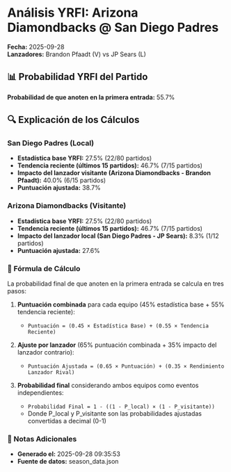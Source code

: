 # Análisis YRFI: Arizona Diamondbacks @ San Diego Padres

**Fecha:** 2025-09-28  
**Lanzadores:** Brandon Pfaadt (V) vs JP Sears (L)

## 📊 Probabilidad YRFI del Partido

**Probabilidad de que anoten en la primera entrada:** 55.7%

## 🔍 Explicación de los Cálculos

### San Diego Padres (Local)
- **Estadística base YRFI:** 27.5% (22/80 partidos)
- **Tendencia reciente (últimos 15 partidos):** 46.7% (7/15 partidos)
- **Impacto del lanzador visitante (Arizona Diamondbacks - Brandon Pfaadt):** 40.0% (6/15 partidos)
- **Puntuación ajustada:** 38.7%

### Arizona Diamondbacks (Visitante)
- **Estadística base YRFI:** 27.5% (22/80 partidos)
- **Tendencia reciente (últimos 15 partidos):** 46.7% (7/15 partidos)
- **Impacto del lanzador local (San Diego Padres - JP Sears):** 8.3% (1/12 partidos)
- **Puntuación ajustada:** 27.6%

### 📝 Fórmula de Cálculo

La probabilidad final de que anoten en la primera entrada se calcula en tres pasos:

1. **Puntuación combinada** para cada equipo (45% estadística base + 55% tendencia reciente):
   - `Puntuación = (0.45 × Estadística Base) + (0.55 × Tendencia Reciente)`

2. **Ajuste por lanzador** (65% puntuación combinada + 35% impacto del lanzador contrario):
   - `Puntuación Ajustada = (0.65 × Puntuación) + (0.35 × Rendimiento Lanzador Rival)`

3. **Probabilidad final** considerando ambos equipos como eventos independientes:
   - `Probabilidad Final = 1 - ((1 - P_local) × (1 - P_visitante))`
   - Donde P_local y P_visitante son las probabilidades ajustadas convertidas a decimal (0-1)

### 📌 Notas Adicionales

- **Generado el:** 2025-09-28 09:35:53
- **Fuente de datos:** season_data.json
